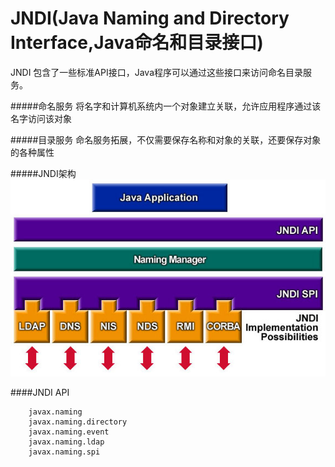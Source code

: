 # JNDI(Java Naming and Directory Interface,Java命名和目录接口)
JNDI 包含了一些标准API接口，Java程序可以通过这些接口来访问命名目录服务。

#####命名服务
将名字和计算机系统内一个对象建立关联，允许应用程序通过该名字访问该对象

#####目录服务
命名服务拓展，不仅需要保存名称和对象的关联，还要保存对象的各种属性

#####JNDI架构
![JNDI架构](../images/JNDIArch.jpg)

####JNDI API
```
    javax.naming
    javax.naming.directory
    javax.naming.event
    javax.naming.ldap
    javax.naming.spi
```
